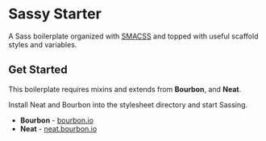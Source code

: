 # Sassy Starter

A Sass boilerplate organized with [SMACSS](https://smacss.com/) and topped with useful scaffold styles and variables.


## Get Started

This boilerplate requires mixins and extends from **Bourbon**, and **Neat**.

Install Neat and Bourbon into the stylesheet directory and start Sassing.
- **Bourbon** - [bourbon.io](http://bourbon.io/)
- **Neat** - [neat.bourbon.io](http://neat.bourbon.io/)
